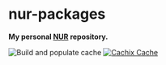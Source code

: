 # nur-packages

**My personal [NUR](https://github.com/nix-community/NUR) repository.**

![Build and populate cache](https://github.com/FedericoSchonborn/nur-packages/workflows/Build%20and%20populate%20cache/badge.svg)
[![Cachix Cache](https://img.shields.io/badge/cachix-federicoschonborn-blue.svg)](https://federicoschonborn.cachix.org)

